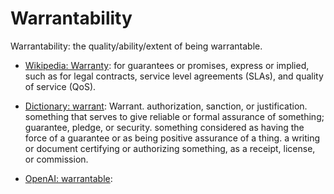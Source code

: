 # Warrantability

Warrantability: the quality/ability/extent of being warrantable.

<div data-chatgpt-prompt="explain warrantability (system quality attribute, non-functional requirement, cross-functional contraint)"></div>

* [Wikipedia: Warranty](https://wikipedia.org/wiki/Warranty): for guarantees or promises, express or implied, such as for legal contracts, service level agreements (SLAs), and quality of service (QoS).
 
* [Dictionary: warrant](https://www.dictionary.com/browse/warrant): Warrant. authorization, sanction, or justification.
something that serves to give reliable or formal assurance of something; guarantee, pledge, or security.
something considered as having the force of a guarantee or as being positive assurance of a thing. a writing or document certifying or authorizing something, as a receipt, license, or commission.

* [OpenAI: warrantable](https:://openai.com): <div data-chatgpt-prompt="define warrantable (computers and software)"></div>
